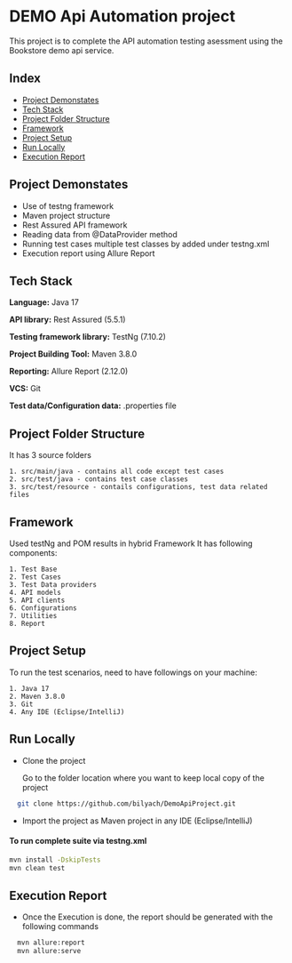 
# DEMO Api Automation project

This project is to complete the API automation testing asessment using the Bookstore demo api service.



## Index
 - [Project Demonstates](#project-demonstates)
 - [Tech Stack](#tech-stack) 
 - [Project Folder Structure](#project-folder-structure) 
 - [Framework](#framework)
 - [Project Setup](#project-setup)
 - [Run Locally](#run-locally)
 - [Execution Report](#execution-report)


## Project Demonstates

- Use of testng framework
- Maven project structure
- Rest Assured API framework
- Reading data from @DataProvider method
- Running test cases multiple test classes by added under testng.xml
- Execution report using Allure Report



## Tech Stack

**Language:** Java 17

**API library:** Rest Assured (5.5.1)

**Testing framework library:** TestNg (7.10.2)

**Project Building Tool:** Maven 3.8.0

**Reporting:** Allure Report (2.12.0)

**VCS:** Git

**Test data/Configuration data:** .properties file


## Project Folder Structure
 It has 3 source folders

    1. src/main/java - contains all code except test cases
    2. src/test/java - contains test case classes
    3. src/test/resource - contails configurations, test data related files


## Framework

Used testNg and POM results in hybrid Framework
It has following components:

    1. Test Base
    2. Test Cases
    3. Test Data providers
    4. API models
    5. API clients
    6. Configurations
    7. Utilities
    8. Report


## Project Setup
To run the test scenarios, need to have followings on your machine:
    
    1. Java 17
    2. Maven 3.8.0
    3. Git
    4. Any IDE (Eclipse/IntelliJ)
## Run Locally

- Clone the project

  Go to the folder location where you want to keep local copy of the project

```bash
  git clone https://github.com/bilyach/DemoApiProject.git
```

- Import the project as Maven project in any IDE (Eclipse/IntelliJ)


#### To run complete suite via testng.xml
  ```bash
  mvn install -DskipTests
  mvn clean test
```


## Execution Report
- Once the Execution is done, the report should be generated with the following commands

```bash
  mvn allure:report
  mvn allure:serve
```
